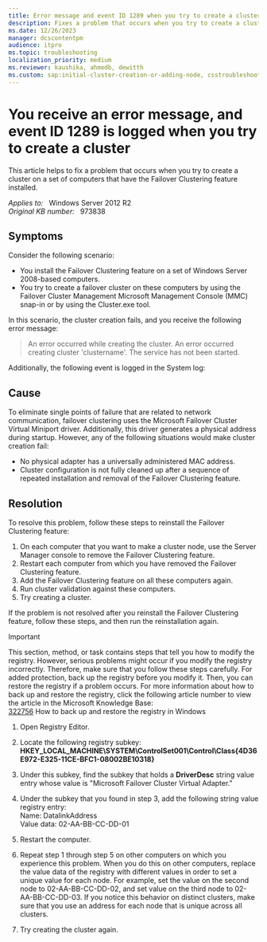 ```yaml
---
title: Error message and event ID 1289 when you try to create a cluster
description: Fixes a problem that occurs when you try to create a cluster on a set of computers that have the Failover Clustering feature installed.
ms.date: 12/26/2023
manager: dcscontentpm
audience: itpro
ms.topic: troubleshooting
localization_priority: medium
ms.reviewer: kaushika, ahmedb, dewitth
ms.custom: sap:initial-cluster-creation-or-adding-node, csstroubleshoot
---
```

# You receive an error message, and event ID 1289 is logged when you try to create a cluster

This article helps to fix a problem that occurs when you try to create a cluster on a set of computers that have the Failover Clustering feature installed.

_Applies to:_ &nbsp; Windows Server 2012 R2  
_Original KB number:_ &nbsp; 973838

## Symptoms

Consider the following scenario:

- You install the Failover Clustering feature on a set of Windows Server 2008-based computers.
- You try to create a failover cluster on these computers by using the Failover Cluster Management Microsoft Management Console (MMC) snap-in or by using the Cluster.exe tool.  

In this scenario, the cluster creation fails, and you receive the following error message:  
>An error occurred while creating the cluster. An error occurred creating cluster 'clustername'. The service has not been started.  

Additionally, the following event is logged in the System log:

## Cause

To eliminate single points of failure that are related to network communication, failover clustering uses the Microsoft Failover Cluster Virtual Miniport driver. Additionally, this driver generates a physical address during startup. However, any of the following situations would make cluster creation fail:

- No physical adapter has a universally administered MAC address.
- Cluster configuration is not fully cleaned up after a sequence of repeated installation and removal of the Failover Clustering feature.

## Resolution

To resolve this problem, follow these steps to reinstall the Failover Clustering feature:

1. On each computer that you want to make a cluster node, use the Server Manager console to remove the Failover Clustering feature.
2. Restart each computer from which you have removed the Failover Clustering feature.
3. Add the Failover Clustering feature on all these computers again.
4. Run cluster validation against these computers.
5. Try creating a cluster.  

If the problem is not resolved after you reinstall the Failover Clustering feature, follow these steps, and then run the reinstallation again.

> [!IMPORTANT]
> This section, method, or task contains steps that tell you how to modify the registry. However, serious problems might occur if you modify the registry incorrectly. Therefore, make sure that you follow these steps carefully. For added protection, back up the registry before you modify it. Then, you can restore the registry if a problem occurs. For more information about how to back up and restore the registry, click the following article number to view the article in the Microsoft Knowledge Base:  
[322756](https://support.microsoft.com/help/322756) How to back up and restore the registry in Windows  

1. Open Registry Editor.
2. Locate the following registry subkey:  
 **HKEY_LOCAL_MACHINE\SYSTEM\ControlSet001\Control\Class\{4D36E972-E325-11CE-BFC1-08002BE10318}**  

3. Under this subkey, find the subkey that holds a **DriverDesc** string value entry whose value is "Microsoft Failover Cluster Virtual Adapter."
4. Under the subkey that you found in step 3, add the following string value registry entry:  
Name: DatalinkAddress  
 Value data: 02-AA-BB-CC-DD-01
5. Restart the computer.
6. Repeat step 1 through step 5 on other computers on which you experience this problem. When you do this on other computers, replace the value data of the registry with different values in order to set a unique value for each node. For example, set the value on the second node to 02-AA-BB-CC-DD-02, and set value on the third node to 02-AA-BB-CC-DD-03. If you notice this behavior on distinct clusters, make sure that you use an address for each node that is unique across all clusters.
7. Try creating the cluster again.
